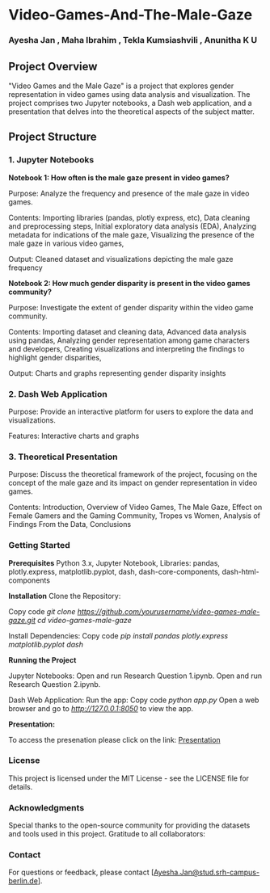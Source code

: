 # Video-Games-And-The-Male-Gaze
### Ayesha Jan , Maha Ibrahim , Tekla Kumsiashvili , Anunitha K U

## Project Overview
"Video Games and the Male Gaze" is a project that explores gender representation in video games using data analysis and visualization. The project comprises two Jupyter notebooks, a Dash web application, and a presentation that delves into the theoretical aspects of the subject matter.

## Project Structure
### 1. Jupyter Notebooks
**Notebook 1: How often is the male gaze present in video games?**

Purpose: Analyze the frequency and presence of the male gaze in video games.

Contents:
Importing libraries (pandas, plotly express, etc),
Data cleaning and preprocessing steps,
Initial exploratory data analysis (EDA),
Analyzing metadata for indications of the male gaze,
Visualizing the presence of the male gaze in various video games,

Output: Cleaned dataset and visualizations depicting the male gaze frequency

**Notebook 2: How much gender disparity is present in the video games community?**

Purpose: Investigate the extent of gender disparity within the video game community.

Contents:
Importing dataset and cleaning data,
Advanced data analysis using pandas,
Analyzing gender representation among game characters and developers,
Creating visualizations and interpreting the findings to highlight gender disparities,

Output: Charts and graphs representing gender disparity insights

### 2. Dash Web Application

Purpose: Provide an interactive platform for users to explore the data and visualizations.

Features:
Interactive charts and graphs

### 3. Theoretical Presentation

Purpose: Discuss the theoretical framework of the project, focusing on the concept of the male gaze and its impact on gender representation in video games.

Contents:
Introduction,
Overview of Video Games,
The Male Gaze,
Effect on Female Gamers and the Gaming Community,
Tropes vs Women,
Analysis of Findings From the Data,
Conclusions

### Getting Started
**Prerequisites**
Python 3.x, 
Jupyter Notebook,
Libraries: pandas, plotly.express, matplotlib.pyplot, dash, dash-core-components, dash-html-components

**Installation**
Clone the Repository:

Copy code
_git clone https://github.com/yourusername/video-games-male-gaze.git
cd video-games-male-gaze_

Install Dependencies:
Copy code
_pip install pandas plotly.express matplotlib.pyplot dash_

**Running the Project**

Jupyter Notebooks:
Open and run Research Question 1.ipynb.
Open and run Research Question 2.ipynb.

Dash Web Application:
Run the app:
Copy code
_python app.py_
Open a web browser and go to _http://127.0.0.1:8050_ to view the app.

**Presentation:**

To access the presenation please click on the link:
[Presentation](https://docs.google.com/presentation/d/1jsXoyTuxqdrE3KQCBMBdTdIDi8ekY8YN/edit?usp=sharing&ouid=116758562800334761710&rtpof=true&sd=true)

### License
This project is licensed under the MIT License - see the LICENSE file for details.

### Acknowledgments
Special thanks to the open-source community for providing the datasets and tools used in this project.
Gratitude to all collaborators: 

### Contact
For questions or feedback, please contact [Ayesha.Jan@stud.srh-campus-berlin.de].
